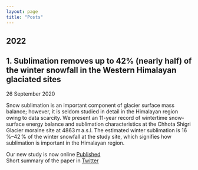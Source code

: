 ```yaml
---
layout: page
title: "Posts"
---
```


2022
---

## 1. Sublimation removes up to 42% (nearly half) of the winter snowfall in the Western Himalayan glaciated sites <br />
26 September 2020 

Snow sublimation is an important component of glacier surface mass balance; however, it is seldom studied in detail in the Himalayan region owing to data scarcity. We present an 11-year record of wintertime snow-surface energy balance and sublimation characteristics at the Chhota Shigri Glacier moraine site at 4863 m a.s.l. The estimated winter sublimation is 16 %–42 % of the winter snowfall at the study site, which signifies how sublimation is important in the Himalayan region. <br />

Our new study is now online [Published](https://tc.copernicus.org/articles/16/3775/2022/) <br />
Short summary of the paper in [Twitter](https://twitter.com/Arindangoforit/status/1573000409329074182)
